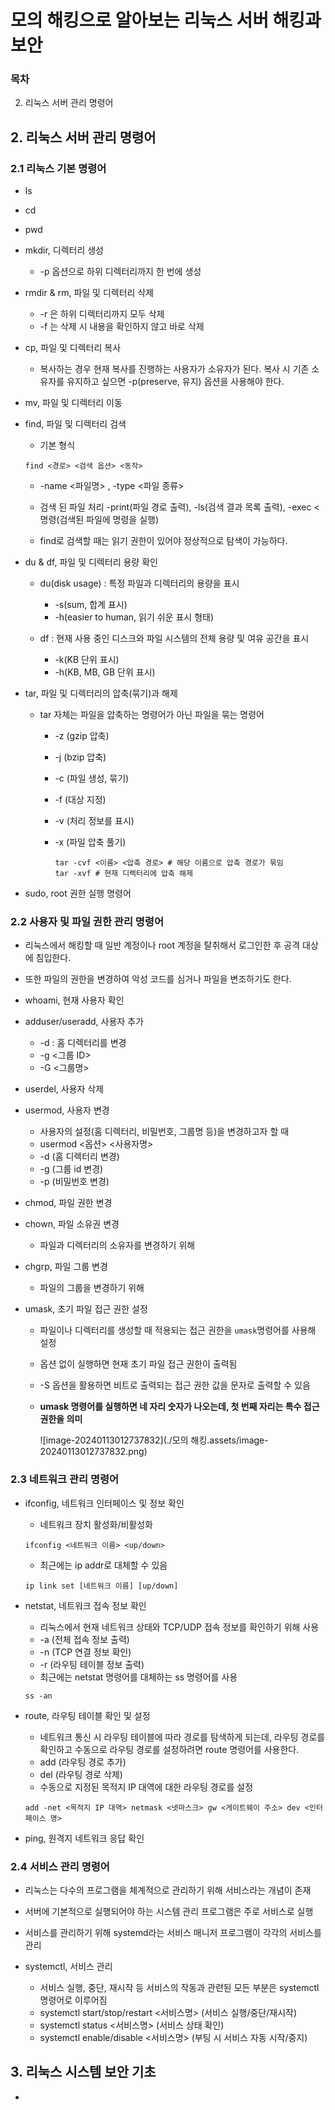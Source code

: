 # 모의 해킹으로 알아보는 리눅스 서버 해킹과 보안

### 목차

2. 리눅스 서버 관리 명령어

## 2. 리눅스 서버 관리 명령어

### 2.1 리눅스 기본 명령어

- ls

- cd

- pwd

- mkdir, 디렉터리 생성

  - -p 옵션으로 하위 디렉터리까지 한 번에 생성

- rmdir & rm, 파일 및 디렉터리 삭제

  - -r 은 하위 디렉터리까지 모두 삭제
  - -f 는 삭제 시 내용을 확인하지 않고 바로 삭제

- cp, 파일 및 디렉터리 복사

  - 복사하는 경우 현재 복사를 진행하는 사용자가 소유자가 된다. 복사 시 기존 소유자를 유지하고 싶으면 -p(preserve, 유지) 옵션을 사용해야 한다.

- mv, 파일 및 디렉터리 이동

- find, 파일 및 디렉터리 검색

  - 기본 형식

  ```
  find <경로> <검색 옵션> <동작>
  ```

  - -name <파일명> , -type <파일 종류>
  - 검색 된 파일 처리 -print(파일 경로 출력), -ls(검색 결과 목록 출력), -exec <명령(검색된 파일에 명령을 실행)
  
  - find로 검색할 때는 읽기 권한이 있어야 정상적으로 탐색이 가능하다.

- du & df, 파일 및 디렉터리 용량 확인

  - du(disk usage) : 특정 파일과 디렉터리의 용량을 표시
    - -s(sum, 합계 표시)
    - -h(easier to human, 읽기 쉬운 표시 형태)

  - df : 현재 사용 중인 디스크와 파일 시스템의 전체 용량 및 여유 공간을 표시
    - -k(KB 단위 표시)
    - -h(KB, MB, GB 단위 표시)

- tar, 파일 및 디렉터리의 압축(묶기)과 해제

  - tar 자체는 파일을 압축하는 명령어가 아닌 파일을 묶는 명령어

    - -z (gzip 압축)

    - -j (bzip 압축)

    - -c (파일 생성, 묶기)

    - -f (대상 지정)

    - -v (처리 정보를 표시)

    - -x (파일 압축 풀기)

      ```
      tar -cvf <이름> <압축 경로> # 해당 이름으로 압축 경로가 묶임
      tar -xvf # 현재 디렉터리에 압축 해제
      ```

- sudo, root 권한 실행 명령어

### 2.2 사용자 및 파일 권한 관리 명령어

- 리눅스에서 해킹할 때 일반 계정이나 root 계정을 탈취해서 로그인한 후 공격 대상에 침입한다.

- 또한 파일의 권한을 변경하여 악성 코드를 심거나 파일을 변조하기도 한다.

- whoami, 현재 사용자 확인

- adduser/useradd, 사용자 추가

  - -d : 홈 디렉터리를 변경
  - -g <그룹 ID>
  - -G <그룹명>

- userdel, 사용자 삭제

- usermod, 사용자 변경

  - 사용자의 설정(홈 디렉터리, 비밀번호, 그룹명 등)을 변경하고자 할 때
  - usermod <옵션> <사용자명>
  - -d (홈 디렉터리 변경)
  - -g (그룹 id 변경)
  - -p (비밀번호 변경)

- chmod, 파일 권한 변경

- chown, 파일 소유권 변경

  - 파일과 디렉터리의 소유자를 변경하기 위해

- chgrp, 파일 그룹 변경

  - 파일의 그룹을 변경하기 위해

- umask, 초기 파일 접근 권한 설정

  - 파일이나 디렉터리를 생성할 때 적용되는 접근 권한을 `umask`명령어를 사용해 설정

  - 옵션 없이 실행하면 현재 초기 파일 접근 권한이 출력됨

  - -S 옵션을 활용하면 비트로 출력되는 접근 권한 값을 문자로 출력할 수 있음

  - **umask 명령어를 실행하면 네 자리 숫자가 나오는데, 첫 번째 자리는 특수 접근 권한을 의미**

    ![image-20240113012737832](./모의 해킹.assets/image-20240113012737832.png)

### 2.3 네트워크 관리 명령어

- ifconfig, 네트워크 인터페이스 및 정보 확인

  - 네트워크 장치 활성화/비활성화

  ```
  ifconfig <네트워크 이름> <up/down>
  ```

  - 최근에는 ip addr로 대체할 수 있음

  ```
  ip link set [네트워크 이름] [up/down]
  ```

- netstat, 네트워크 접속 정보 확인

  - 리눅스에서 현재 네트워크 상태와 TCP/UDP 접속 정보를 확인하기 위해 사용
  - -a (전체 접속 정보 출력)
  - -n (TCP 연결 정보 확인)
  - -r (라우팅 테이블 정보 출력)
  - 최근에는 netstat 명령어를 대체하는 ss 명령어를 사용

  ```
  ss -an
  ```

- route, 라우팅 테이블 확인 및 설정

  - 네트워크 통신 시 라우팅 테이블에 따라 경로를 탐색하게 되는데, 라우팅 경로를 확인하고 수동으로 라우팅 경로를 설정하려면 route 명령어를 사용한다.
  - add (라우팅 경로 추가)
  - del (라우팅 경로 삭제)
  - 수동으로 지정된 목적지 IP 대역에 대한 라우팅 경로를 설정

  ```
  add -net <목적지 IP 대역> netmask <넷마스크> gw <게이트웨이 주소> dev <인터페이스 명>
  ```

- ping, 원격지 네트워크 응답 확인

### 2.4 서비스 관리 명령어

- 리눅스는 다수의 프로그램을 체계적으로 관리하기 위해 서비스라는 개념이 존재

- 서버에 기본적으로 실행되어야 하는 시스템 관리 프로그램은 주로 서비스로 실행

- 서비스를 관리하기 위해 systemd라는 서비스 매니저 프로그램이 각각의 서비스를 관리

  

- systemctl, 서비스 관리

  - 서비스 실행, 중단, 재시작 등 서비스의 작동과 관련된 모든 부분은 systemctl 명령어로 이루어짐
  - systemctl start/stop/restart <서비스명> (서비스 실행/중단/재시작)
  - systemctl status <서비스명> (서비스 상태 확인)
  - systemctl enable/disable <서비스명> (부팅 시 서비스 자동 시작/중지)

## 3. 리눅스 시스템 보안 기초

- 

